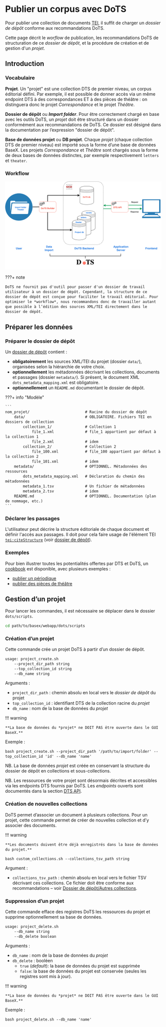 # Publier un corpus avec DoTS


Pour publier une collection de documents <a href="https://www.tei-c.org/" target="_blank">TEI</a>, il suffit de charger un *dossier de dépôt* conforme aux recommandations DoTS.

Cette page décrit le *worflow* de publication, les recommandations DoTS de structuration de ce *dossier de dépôt*, et la procédure de création et de gestion d'un *projet*.

## Introduction

### Vocabulaire

**Projet**. Un "projet" est une collection DTS de premier niveau, un corpus éditorial défini. Par exemple, il est possible de donner accès via un même endpoint DTS à des correspondances ET à des pièces de théâtre : on distinguera donc le projet *Correspondance* et le projet *Théâtre*.

**Dossier de dépôt** ou ***Import folder***. Pour être correctement chargé en base avec les outils DoTS, un *projet* doit être structuré dans un dossier conformément aux recommandations de DoTS. Ce dossier est désigné dans la documentation par l’expression "dossier de dépôt".

**Base de données projet** ou **DB projet**. Chaque *projet* (chaque collection DTS de premier niveau) est importé sous la forme d’une base de données BaseX. Les projets *Correspondance* et *Théâtre* sont chargés sous la forme de deux bases de données distinctes, par exemple respectivement `letters` et `theater`.


### Workflow

![Screenshot](img/dots_workflow.png)


???+ note

    DoTS ne fournit pas d'outil pour passer d'un dossier de travail utilisateur à un dossier de dépôt. Cependant, la structure de ce dossier de dépôt est conçue pour faciliter le travail éditorial. Pour optimiser le *workflow*, nous recommandons donc de travailler autant que possible à l’édition des sources XML/TEI directement dans le dossier de dépôt.


## Préparer les données

### Préparer le dossier de dépôt

Un [dossier de dépôt](dots-project-folder.md) contient :

- **obligatoirement** les sources XML/TEI du projet (dossier `data/`), organisées selon la hiérarchie de votre choix.
- **optionnellement** les métadonnées décrivant les collections, documents et passages (dossier `metadata/`). Si présent, le document XML `dots_metadata_mapping.xml` est obligatoire.
- **optionnellement** un `README.md` documentant le dossier de dépôt.


???+ info "Modèle"

	```
	nom_projet/							# Racine du dossier de dépôt
		data/							# OBLIGATOIRE. Fichiers TEI en dossiers de collection
			collection_1/				# Collection 1
				file_1.xml				# file_1 appartient par défaut à la collection 1
				file_2.xml				# idem
			collection_2/				# Collection 2
				file_100.xml			# file_100 appartient par défaut à la collection 2
				file_101.xml			# idem
		metadata/						# OPTIONNEL. Métadonnées des ressources
			dots_metadata_mapping.xml	# Déclaration du chemin des métadonnées
			metadata_1.tsv				# Un fichier de métadonnées
			metadata_2.tsv				# idem
		README.md						# OPTIONNEL. Documentation (plan de nommage, etc.)
	```


<!--
- Racine du projet – `nom_projet/`. Le nom de ce dossier est libre. Au chargement en base, vous pourrez spécifier le nom de la base de données BaseX, et l’identifiant DTS attribué à la collection racine. Vous pourrez aussi lui attribuer un titre.

- Les documents XML/TEI – `data/`. Ce dossier est **obligatoire**. Il contient les sources XML/TEI de votre *<a>projet</a>* organisées selon la hiérarchie de votre choix. Cette hiérarchie représente les collections par défaut de votre *projet*. Par exemple, ici, les documents `file_1.xml` et `file_2.xml` appartiennent à la collection `collection_1`.

- Les métadonnées – `metadata/`. Ce dossier est **optionnel**. S'il est présent, il doit contenir *a minima* un document XML `dots_metadata_mapping.xml` qui permet de déclarer finement où se trouvent les métadonnées de collections et / ou de documents. 
-->

### Déclarer les passages

L'utilisateur peut décrire la structure éditoriale de chaque document et définir l'accès aux passages. Il doit pour cela faire usage de l'élément TEI <a href="https://tei-c.org/release/doc/tei-p5-doc/en/html/ref-citeStructure.html" target="_blank">`tei:citeStructure`</a> (voir [dossier de dépôt](dots-project-folder.md/#passages)).


### Exemples

Pour bien illustrer toutes les potentialités offertes par DTS et DoTS, un [cookbook](cookbook/index.md) est disponible, avec plusieurs exemples :

- [publier un périodique](cookbook/periodical.md)
- [publier des pièces de théâtre](cookbook/theater.md)


## Gestion d’un projet

Pour lancer les commandes, il est nécessaire se déplacer dans le dossier `dots/scripts`.

```bash
cd path/to/basex/webapp/dots/scripts
```

### Création d’un projet

Cette commande crée un projet DoTS à partir d’un dossier de dépôt.


```{.Bash}
usage: project_create.sh
	--project_dir_path string
	--top_collection_id string
	--db_name string 
```

Arguments :

- `project_dir_path` : chemin absolu en local vers le *dossier de dépôt* du projet
- `top_collection_id` : identifiant DTS de la collection racine du *projet*
- `db_name` : nom de la base de données du *projet*

!!! warning

	**La base de données du *projet* ne DOIT PAS être ouverte dans le GUI BaseX.**


Exemple : 

```{.Bash .copy}
bash project_create.sh --project_dir_path '/path/to/import/folder' --top_collection_id 'id' --db_name 'name'
```


NB. La base de données *projet* est créée en conservant la structure du dossier de dépôt en collections et sous-collections. 

NB. Les ressources de votre projet sont désormais décrites et accessibles via les endpoints DTS fournis par DoTS. Les *endpoints* ouverts sont documentés dans la section [DTS API](api.md).


### Création de nouvelles collections

DoTS permet d’associer un document à plusieurs collections. Pour un projet, cette commande permet de créer de nouvelles collection et d’y associer des documents.

!!! warning

	**Les documents doivent être déjà enregistrés dans la base de données du projet.**


```{.Bash .copy}
bash custom_collections.sh --collections_tsv_path string
```

Argument :

- `collections_tsv_path` : chemin absolu en local vers le fichier TSV décrivant ces collections. Ce fichier doit être conforme aux recommandations – voir [Dossier de dépôt/Autres collections](http://127.0.0.1:8000/dots-project-folder/#autres-collections).


### Suppression d’un projet

Cette commande efface des registres DoTS les ressources du projet et supprime optionnellement sa base de données.

```{.Bash}
usage: project_delete.sh
	--db_name string 
	--db_delete boolean
```

Arguments :

- `db_name` : nom de la base de données du *projet*
- `db_delete` : booléen
	- `true` (*default*): la base de données du projet est supprimée
	- `false`: la base de données du projet est conservée (seules les registres sont mis à jour).


!!! warning

	**La base de données du *projet* ne DOIT PAS être ouverte dans le GUI BaseX.**


Exemple :

```{.Bash .copy}
bash project_delete.sh --db_name 'name'
```


